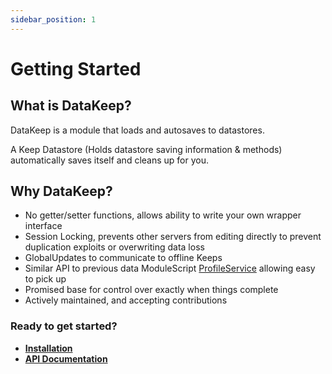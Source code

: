 ```yaml
---
sidebar_position: 1
---
```


# Getting Started

## What is DataKeep?

DataKeep is a module that loads and autosaves to datastores.

A Keep Datastore (Holds datastore saving information & methods) automatically saves itself and cleans up for you.

## Why DataKeep?

- No getter/setter functions, allows ability to write your own wrapper interface
- Session Locking, prevents other servers from editing directly to prevent duplication exploits or overwriting data loss
- GlobalUpdates to communicate to offline Keeps
- Similar API to previous data ModuleScript [ProfileService](https://github.com/MadStudioRoblox/ProfileService) allowing easy to pick up
- Promised base for control over exactly when things complete
- Actively maintained, and accepting contributions

### Ready to get started?

- [**Installation**](/docs/Installation)
- [**API Documentation**](/api/Store)
